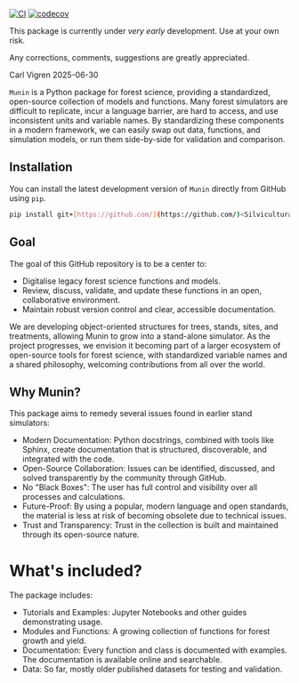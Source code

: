 [![CI](https://github.com/Silviculturalist/Munin/actions/workflows/ci.yml/badge.svg?event=push)](https://github.com/Silviculturalist/Munin/actions/workflows/ci.yml) [![codecov](https://codecov.io/gh/Silviculturalist/Munin/branch/main/graph/badge.svg?token=2C3Z6NXHA4)](https://codecov.io/gh/Silviculturalist/Munin)

This package is currently under *very early* development.
Use at your own risk. 

Any corrections, comments, suggestions are greatly appreciated.

Carl Vigren 2025-06-30

`Munin` is a Python package for forest science, providing a standardized, open-source collection of models and functions. Many forest simulators are difficult to replicate, incur a language barrier, are hard to access, and use inconsistent units and variable names. By standardizing these components in a modern framework, we can easily swap out data, functions, and simulation models, or run them side-by-side for validation and comparison.

## Installation

You can install the latest development version of `Munin` directly from GitHub using `pip`.

```bash
pip install git+[https://github.com/](https://github.com/)<Silviculturalist>/Munin.git
```

## Goal
The goal of this GitHub repository is to be a center to:

-   Digitalise legacy forest science functions and models.
-   Review, discuss, validate, and update these functions in an open, collaborative environment.
-   Maintain robust version control and clear, accessible documentation.

We are developing object-oriented structures for trees, stands, sites, and treatments, allowing Munin to grow into a stand-alone simulator. As the project progresses, we envision it becoming part of a larger ecosystem of open-source tools for forest science, with standardized variable names and a shared philosophy, welcoming contributions from all over the world.

## Why Munin?

This package aims to remedy several issues found in earlier stand simulators:
-   Modern Documentation: Python docstrings, combined with tools like Sphinx, create documentation that is structured, discoverable, and integrated with the code.
-   Open-Source Collaboration: Issues can be identified, discussed, and solved transparently by the community through GitHub.
-   No "Black Boxes": The user has full control and visibility over all processes and calculations.
-   Future-Proof: By using a popular, modern language and open standards, the material is less at risk of becoming obsolete due to technical issues.
-   Trust and Transparency: Trust in the collection is built and maintained through its open-source nature.

# What's included?

The package includes:

-   Tutorials and Examples: Jupyter Notebooks and other guides demonstrating usage.
-   Modules and Functions: A growing collection of functions for forest growth and yield.
-   Documentation: Every function and class is documented with examples. The documentation is available online and searchable.
-   Data: So far, mostly older published datasets for testing and validation.